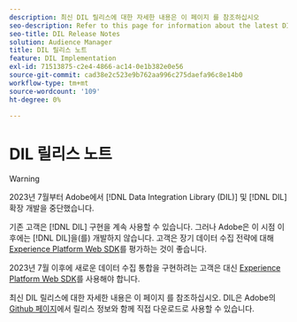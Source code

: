 ```yaml
---
description: 최신 DIL 릴리스에 대한 자세한 내용은 이 페이지 를 참조하십시오
seo-description: Refer to this page for information about the latest DIL releases
seo-title: DIL Release Notes
solution: Audience Manager
title: DIL 릴리스 노트
feature: DIL Implementation
exl-id: 71513875-c2e4-4866-ac14-0e1b382e0e56
source-git-commit: cad38e2c523e9b762aa996c275daefa96c8e14b0
workflow-type: tm+mt
source-wordcount: '109'
ht-degree: 0%

---
```


# DIL 릴리스 노트

>[!WARNING]
>
>2023년 7월부터 Adobe에서 [!DNL Data Integration Library (DIL)] 및 [!DNL DIL] 확장 개발을 중단했습니다.
>
>기존 고객은 [!DNL DIL] 구현을 계속 사용할 수 있습니다. 그러나 Adobe은 이 시점 이후에는 [!DNL DIL]을(를) 개발하지 않습니다. 고객은 장기 데이터 수집 전략에 대해 [Experience Platform Web SDK](https://experienceleague.adobe.com/docs/experience-platform/edge/home.html?lang=en)를 평가하는 것이 좋습니다.
>
>2023년 7월 이후에 새로운 데이터 수집 통합을 구현하려는 고객은 대신 [Experience Platform Web SDK](https://experienceleague.adobe.com/docs/experience-platform/edge/home.html?lang=en)를 사용해야 합니다.

최신 DIL 릴리스에 대한 자세한 내용은 이 페이지 를 참조하십시오. DIL은 Adobe의 [Github 페이지](https://github.com/Adobe-Marketing-Cloud/dil/releases)에서 릴리스 정보와 함께 직접 다운로드로 사용할 수 있습니다.
